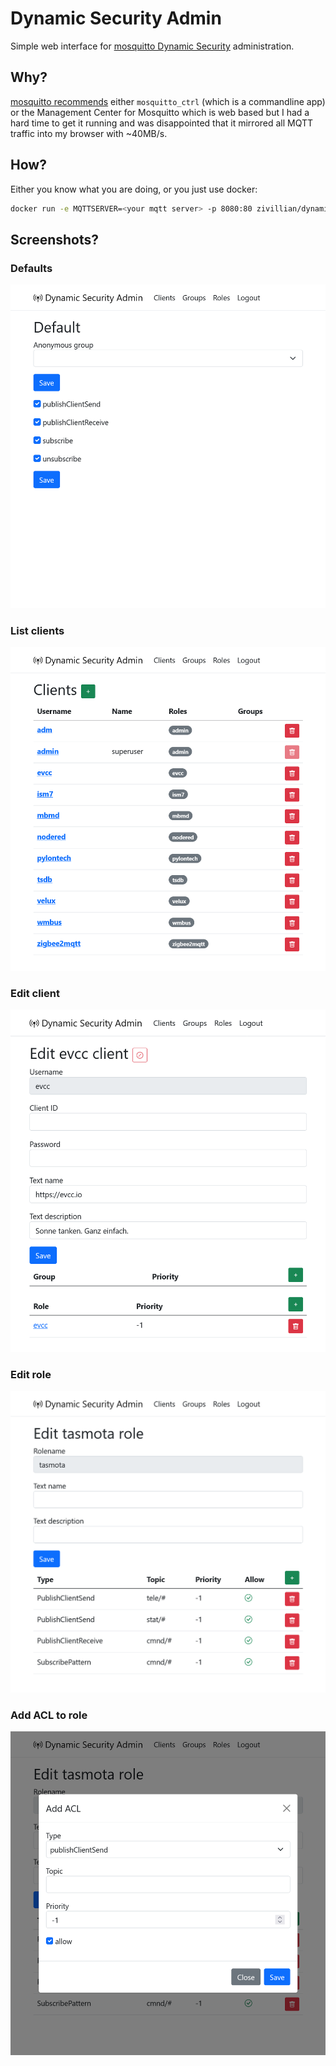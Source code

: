 # Dynamic Security Admin

Simple web interface for [mosquitto Dynamic Security](https://mosquitto.org/documentation/dynamic-security/) administration.

## Why?

[mosquitto recommends](https://mosquitto.org/documentation/dynamic-security/#usage) either `mosquitto_ctrl` (which is a commandline app) or the Management Center for Mosquitto which is web based but I had a hard time to get it running and was disappointed that it mirrored all MQTT traffic into my browser with ~40MB/s.

## How?

Either you know what you are doing, or you just use docker:
```bash
docker run -e MQTTSERVER=<your mqtt server> -p 8080:80 zivillian/dynamic-security-admin:master 
```

## Screenshots?

### Defaults

![default group and acl](doc/default.png)

### List clients

![list of clients](doc/clients.png)

### Edit client

![edit client](doc/client.png)

### Edit role

![edit role](doc/role.png)

### Add ACL to role

![add acl](doc/add_acl.png)
